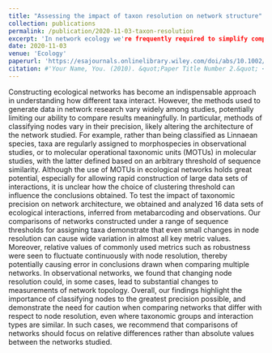 ```yaml
---
title: "Assessing the impact of taxon resolution on network structure"
collection: publications
permalink: /publication/2020-11-03-taxon-resolution
excerpt: 'In network ecology we're frequently required to simplify complex data into nodes, we here demonstrate the impact of this on perceived network structure'
date: 2020-11-03
venue: 'Ecology'
paperurl: 'https://esajournals.onlinelibrary.wiley.com/doi/abs/10.1002/ecy.3256'
citation: #'Your Name, You. (2010). &quot;Paper Title Number 2.&quot; <i>Journal 1</i>. 1(2).'
---
```

Constructing ecological networks has become an indispensable approach in understanding how different taxa interact. However, the methods used to generate data in network research vary widely among studies, potentially limiting our ability to compare results meaningfully. In particular, methods of classifying nodes vary in their precision, likely altering the architecture of the network studied. For example, rather than being classified as Linnaean species, taxa are regularly assigned to morphospecies in observational studies, or to molecular operational taxonomic units (MOTUs) in molecular studies, with the latter defined based on an arbitrary threshold of sequence similarity. Although the use of MOTUs in ecological networks holds great potential, especially for allowing rapid construction of large data sets of interactions, it is unclear how the choice of clustering threshold can influence the conclusions obtained. To test the impact of taxonomic precision on network architecture, we obtained and analyzed 16 data sets of ecological interactions, inferred from metabarcoding and observations. Our comparisons of networks constructed under a range of sequence thresholds for assigning taxa demonstrate that even small changes in node resolution can cause wide variation in almost all key metric values. Moreover, relative values of commonly used metrics such as robustness were seen to fluctuate continuously with node resolution, thereby potentially causing error in conclusions drawn when comparing multiple networks. In observational networks, we found that changing node resolution could, in some cases, lead to substantial changes to measurements of network topology. Overall, our findings highlight the importance of classifying nodes to the greatest precision possible, and demonstrate the need for caution when comparing networks that differ with respect to node resolution, even where taxonomic groups and interaction types are similar. In such cases, we recommend that comparisons of networks should focus on relative differences rather than absolute values between the networks studied.
